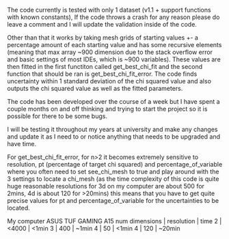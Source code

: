 The code currently is tested with only 1 dataset (v1.1 + support functions with known constants),
If the code throws a crash for any reason please do leave a comment and I will update the validation 
inside of the code.

Other than that it works by taking mesh grids of starting values +- a percentage amount of each starting
value and has some recursive elements (meaning that max array ~900 dimension due to the stack overflow error
and basic settings of most IDEs, which is ~900 variables). These values are then fitted in the first functiton
called get_best_chi_fit and the second function that should be ran is get_best_chi_fit_error. The code finds uncertainty 
within 1 standard deviation of the chi squared value and also outputs the chi squared value as well as the fitted
parameters.

The code has been developed over the course of a week but I have spent a couple months on and off thinking
and trying to start the project so it is possible for there to be some bugs.

I will be testing it throughout my years at university and make any changes and update it as I need to or
notice anything that needs to be upgraded and have time.


For get_best_chi_fit_error, for n>2 it becomes extremely sensitive to resolution, pt (percentage of target chi squared)
and percentage_of_variable where you often need to set see_chi_mesh to true and play around with the 3 settings to 
locate a chi_mesh (as the time complexity of this code is quite huge reasonable resolutions for 3d on my computer
are about 500 for 2mins, 4d is about 120 for >20mins) this means that you have to get quite precise values for pt
and percentage_of_variable for the uncertainties to be located.


My computer ASUS TUF GAMING A15
num dimensions | resolution   | time
2              | <4000        | <1min
3              | 400          | ~1min
4              | 50           | <1min
4              | 120          | ~20min
